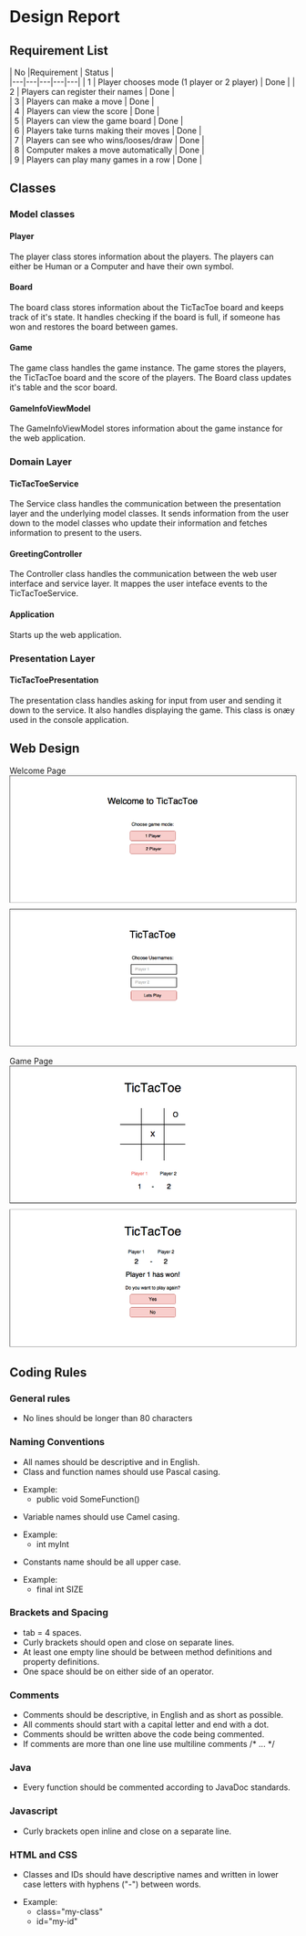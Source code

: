 # Design Report

## Requirement List

|  No  |Requirement  | Status  |   
|---|---|---|---|---|
|  1  |  Player chooses mode (1 player or 2 player)  |  Done | 
|  2  |  Players can register their names | Done   |  
|  3  |  Players can make a move |  Done  |  
|  4  |  Players can view the score  |  Done  |   
|  5  |  Players can view the game board | Done   |   
|  6  |  Players take turns making their moves | Done   |  
|  7  |  Players can see who wins/looses/draw  | Done   |   
|  8  |  Computer makes a move automatically | Done   |   
|  9  |  Players can play many games in a row | Done   |   

## Classes
### Model classes
#### Player
The player class stores information about the players. The players can either be Human or a Computer and have their own symbol.
#### Board
The board class stores information about the TicTacToe board and keeps track of it's state. It handles checking if the board is full, if someone has won and restores the board between games. 
#### Game
The game class handles the game instance. The game stores the players, the TicTacToe board and the score of the players. The Board class updates it's table and the scor board.

#### GameInfoViewModel
The GameInfoViewModel stores information about the game instance for the web application.

### Domain Layer

#### TicTacToeService
The Service class handles the communication between the presentation layer and the underlying model classes. It sends information from the user down to the model classes who update their information and fetches information to present to the users. 

#### GreetingController
The Controller class handles the communication between the web user interface and service layer. It mappes the user inteface events to the TicTacToeService.

#### Application
Starts up the web application.

### Presentation Layer

#### TicTacToePresentation
The presentation class handles asking for input from user and sending it down to the service. It also handles displaying the game. This class is onæy used in the console application.

## Web Design
Welcome Page 
![alt text][welcomepage]

[welcomepage]: https://github.com/PowerRangersHug/TicTacToe/blob/Documentation/docs/Images/Honnun1.png "Welcome Page"

Game Page 
![alt text][gamepage]

[gamepage]: https://github.com/PowerRangersHug/TicTacToe/blob/Documentation/docs/Images/honnun2.png "Game Page"


## Coding Rules

### General rules
- No lines should be longer than 80 characters

### Naming Conventions
- All names should be descriptive and in English.
- Class and function names should use Pascal casing.  
 * Example:
   * public void SomeFunction() 
- Variable names should use Camel casing.
 * Example:
   * int myInt
- Constants name should be all upper case.
 * Example:
   * final int SIZE

### Brackets and Spacing
- tab = 4 spaces.
- Curly brackets should open and close on separate lines.
- At least one empty line should be between method definitions and property definitions.
- One space should be on either side of an operator.

### Comments
- Comments should be descriptive, in English and as short as possible.
- All comments should start with a capital letter and end with a dot.
- Comments should be written above the code being commented.
- If comments are more than one line use multiline comments /* ... */

### Java
- Every function should be commented according to JavaDoc standards.

### Javascript
- Curly brackets open inline and close on a separate line.

### HTML and CSS
- Classes and IDs should have descriptive names and written in lower case letters with hyphens ("-") between words.
 * Example:
    * class="my-class"
    * id="my-id"





